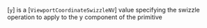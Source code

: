 [`y`] is a [`ViewportCoordinateSwizzleNV`] value specifying the
swizzle operation to apply to the y component of the primitive